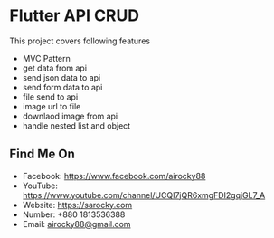 # Flutter API CRUD
This project covers following features
- MVC Pattern
- get data from api
- send json data to api
- send form data to api
- file send to api
- image url to file
- downlaod image from api
- handle nested list and object

## Find Me On
- Facebook: https://www.facebook.com/airocky88
- YouTube: https://www.youtube.com/channel/UCQI7jQR6xmgFDI2gqjGL7_A
- Website: https://sarocky.com
- Number: +880 1813536388
- Email: airocky88@gmail.com

